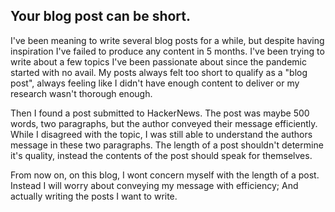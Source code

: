 ## Your blog post can be short.

I've been meaning to write several blog posts for a while, but despite having inspiration I've failed to produce any content in 5 months. I've been trying to write about a few topics I've been passionate about since the pandemic started with no avail. My posts always felt too short to qualify as a "blog post", always feeling like I didn't have enough content to deliver or my research wasn't thorough enough.

Then I found a post submitted to HackerNews. The post was maybe 500 words, two paragraphs, but the author conveyed their message efficiently. While I disagreed with the topic, I was still able to understand the authors message in these two paragraphs. The length of a post shouldn't determine it's quality, instead the contents of the post should speak for themselves.

From now on, on this blog, I wont concern myself with the length of a post. Instead I will worry about conveying my message with efficiency; And actually writing the posts I want to write.

